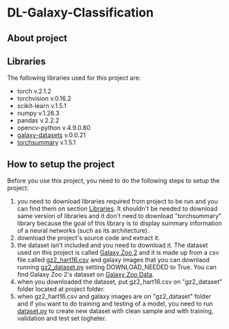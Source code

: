 # DL-Galaxy-Classification

## About project

## Libraries <a name="libs"></a>
The following libraries used for this project are:
- torch v.2.1.2
- torchvision v.0.16.2
- scikit-learn v.1.5.1
- numpy v.1.26.3
- pandas v.2.2.2
- opencv-python v.4.9.0.80
- [galaxy-datasets](https://pypi.org/project/galaxy-datasets/) v.0.0.21
- [torchsummary](https://github.com/sksq96/pytorch-summary) v.1.5.1

## How to setup the project
Before you use this project, you need to do the following steps to setup the project:
1. you need to download libraries required from project to be run and you can find them on section [Libraries](#libs).
   It shouldn't be needed to download same version of libraries and it don't need to download "torchsummary" library because
   the goal of this library is to display summary information of a neural networks (such as its architecture).
2. download the project's source code and extract it.
3. the dataset isn't included and you need to download it. The dataset used on this project is called [Galaxy Zoo 2](https://arxiv.org/abs/1308.3496v2)
   and it is made up from a csv file called [gz2_hart16.csv](https://gz2hart.s3.amazonaws.com/gz2_hart16.csv.gz)
   and galaxy images that you can downlaod running [gz2_dataset.py](https://github.com/bottamichele/DL-Galaxy-Classification/blob/main/gz2_dataset.py) setting DOWNLOAD_NEEDED to True.
   You can find Galaxy Zoo 2's dataset on [Galaxy Zoo Data](https://data.galaxyzoo.org/).
4. when you downloaded the dataset, put gz2_hart16.csv on "gz2_dataset" folder located at project folder. 
5. when gz2_hart16.csv and galaxy images are on "gz2_dataset" folder and if you want to do training and testing of a model,
   you need to run [dataset.py](https://github.com/bottamichele/DL-Galaxy-Classification/blob/main/dataset.py)
   to create new dataset with clean sample and with training, validation and test set togheter.

